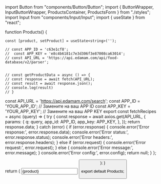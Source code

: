 import Button from "components/Button/Button";
import { ButtonWrapper, InputButtonWrapper, ProductsContainer, ProductsForm } from "./styles";
import Input from "components/Input/Input";
import { useState } from "react";



function Products() {

    const [product, setProduct] = useState<string>('');

    // const APP_ID = 'c63e1cf8';
    //  const APP_KEY = 'e8c4b6181c7e3d306f3e87008ca63014';
    // const API_URL = 'https://api.edamam.com/api/food-database/v2/parser';
 

    // const getProductData = async () => {
    // const response = await fetch(API_URL);
    // const result = await response.json();
    // console.log(result)
    // }

const API_URL = 'https://api.edamam.com/search';
const APP_ID = 'YOUR_APP_ID'; // Замените на ваш APP ID
const APP_KEY = 'YOUR_APP_KEY'; // Замените на ваш APP KEY
export const fetchRecipes = async (query) => {
  try {
    const response = await axios.get(API_URL, {
      params: {
        q: query,
        app_id: APP_ID,
        app_key: APP_KEY,
      },
    });
    return response.data;
  } catch (error) {
    if (error.response) {
      console.error('Error response:', error.response.data);
      console.error('Error status:', error.response.status);
      console.error('Error headers:', error.response.headers);
    } else if (error.request) {
      console.error('Error request:', error.request);
    } else {
      console.error('Error message:', error.message);
    }
    console.error('Error config:', error.config);
    return null;
  }
};


  return (
    <ProductsContainer>
      <ProductsForm>
        <InputButtonWrapper>
            <Input placeholder="Enter product name"  value={product} name="product"/>
        <ButtonWrapper>
            <Button name="search" onButtonClick={getProductData}/>
        </ButtonWrapper>
        </InputButtonWrapper>
      </ProductsForm>
    </ProductsContainer>
  );
}

export default Products;